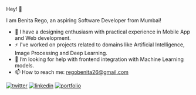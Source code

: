 Hey! 👋

I am Benita Rego, an aspiring Software Developer from Mumbai!

- 🔭 I have a designing enthusiasm with practical experience in Mobile App and Web development.
- ⚡ I've worked on projects related to domains like Artificial Intelligence, Image Processing and Deep Learning.
- 🤔 I’m looking for help with frontend integration with Machine Learning models.
- 📫 How to reach me: regobenita26@gmail.com

[1]: https://twitter.com/regobenita
[2]: https://www.linkedin.com/in/benitarego/
[3]: https://benitarego.netlify.app

 [![twitter](https://img.icons8.com/cute-clipart/64/000000/linkedin.png)][1]
 [![linkedin](https://img.icons8.com/office/16/000000/linkedin-circled--v2.png)][2]
 [![portfolio](https://img.icons8.com/bubbles/50/000000/link.png)][3]


